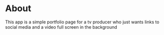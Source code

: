 # About

This app is a simple portfolio page for a tv producer who just wants links to social media and a video full screen in the background
